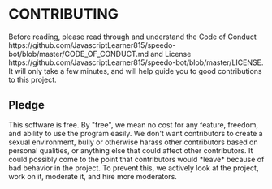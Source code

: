 <h1>CONTRIBUTING</h1>
Before reading, please read through and understand the Code of Conduct https://github.com/JavascriptLearner815/speedo-bot/blob/master/CODE_OF_CONDUCT.md and License https://github.com/JavascriptLearner815/speedo-bot/blob/master/LICENSE.
It will only take a few minutes, and will help guide you to good contributions to this project.
<h2>Pledge</h2>
This software is free. By "free", we mean no cost for any feature, freedom, and ability to use the program easily. We don't want contributors to create a sexual environment,
bully or otherwise harass other contributors based on personal qualities, or anything else that could affect other contributors. It could possibly come to the point that 
contributors would *leave* because of bad behavior in the project. To prevent this, we actively look at the project, work on it, moderate it, and hire more moderators.
